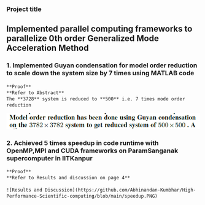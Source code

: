 ### Project title  
## Implemented parallel computing frameworks to parallelize 0th order Generalized Mode Acceleration Method
### 1. Implemented Guyan condensation for model order reduction to scale down the system size by 7 times using MATLAB code  
    **Proof**  
    **Refer to Abstract**  
    The **3728** system is reduced to **500** i.e. 7 times mode order reduction

![Abstract](https://github.com/Abhinandan-Kumbhar/High-Performance-Scientific-computing/blob/main/abstract.PNG)

### 2. Achieved 5 times speedup in code runtime with OpenMP,MPI and CUDA frameworks on ParamSanganak supercomputer in IITKanpur  
    **Proof**  
    **Refer to Results and discussion on page 4**  

    ![Results and Discussion](https://github.com/Abhinandan-Kumbhar/High-Performance-Scientific-computing/blob/main/speedup.PNG)
